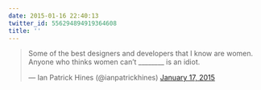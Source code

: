 ```yaml
---
date: 2015-01-16 22:40:13
twitter_id: 556294894919364608
title: ''
---
```


<blockquote class="twitter-tweet"><p lang="en" dir="ltr">Some of the best designers and developers that I know are women. Anyone who thinks women can’t ________ is an idiot.</p>&mdash; Ian Patrick Hines (@ianpatrickhines) <a href="https://twitter.com/ianpatrickhines/status/556261620121624576?ref_src=twsrc%5Etfw">January 17, 2015</a></blockquote>
<script async src="https://platform.twitter.com/widgets.js" charset="utf-8"></script>
